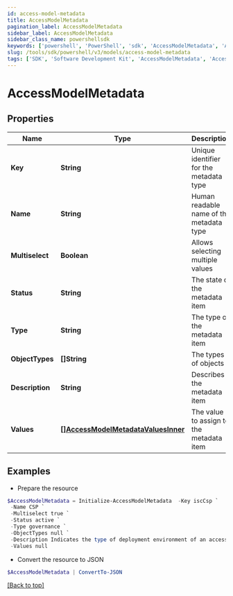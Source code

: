 ```yaml
---
id: access-model-metadata
title: AccessModelMetadata
pagination_label: AccessModelMetadata
sidebar_label: AccessModelMetadata
sidebar_class_name: powershellsdk
keywords: ['powershell', 'PowerShell', 'sdk', 'AccessModelMetadata', 'AccessModelMetadata'] 
slug: /tools/sdk/powershell/v3/models/access-model-metadata
tags: ['SDK', 'Software Development Kit', 'AccessModelMetadata', 'AccessModelMetadata']
---
```



# AccessModelMetadata

## Properties

Name | Type | Description | Notes
------------ | ------------- | ------------- | -------------
**Key** | **String** | Unique identifier for the metadata type | [optional] 
**Name** | **String** | Human readable name of the metadata type | [optional] 
**Multiselect** | **Boolean** | Allows selecting multiple values | [optional] [default to $false]
**Status** | **String** | The state of the metadata item | [optional] 
**Type** | **String** | The type of the metadata item | [optional] 
**ObjectTypes** | **[]String** | The types of objects | [optional] 
**Description** | **String** | Describes the metadata item | [optional] 
**Values** | [**[]AccessModelMetadataValuesInner**](access-model-metadata-values-inner) | The value to assign to the metadata item | [optional] 

## Examples

- Prepare the resource
```powershell
$AccessModelMetadata = Initialize-AccessModelMetadata  -Key iscCsp `
 -Name CSP `
 -Multiselect true `
 -Status active `
 -Type governance `
 -ObjectTypes null `
 -Description Indicates the type of deployment environment of an access item. `
 -Values null
```

- Convert the resource to JSON
```powershell
$AccessModelMetadata | ConvertTo-JSON
```


[[Back to top]](#) 

